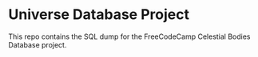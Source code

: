 # Universe Database Project
This repo contains the SQL dump for the FreeCodeCamp Celestial Bodies Database project.

